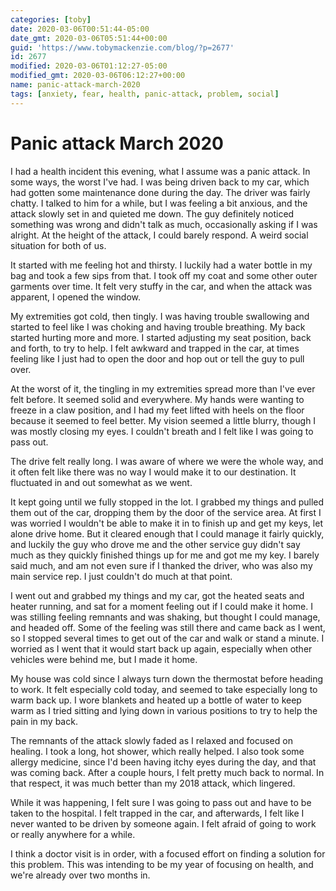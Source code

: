 ```yaml
---
categories: [toby]
date: 2020-03-06T00:51:44-05:00
date_gmt: 2020-03-06T05:51:44+00:00
guid: 'https://www.tobymackenzie.com/blog/?p=2677'
id: 2677
modified: 2020-03-06T01:12:27-05:00
modified_gmt: 2020-03-06T06:12:27+00:00
name: panic-attack-march-2020
tags: [anxiety, fear, health, panic-attack, problem, social]
---
```


Panic attack March 2020
=======================

I had a health incident this evening, what I assume was a panic attack.  In some ways, the worst I've had.<!--more-->  I was being driven back to my car, which had gotten some maintenance done during the day.  The driver was fairly chatty.  I talked to him for a while, but I was feeling a bit anxious, and the attack slowly set in and quieted me down.  The guy definitely noticed something was wrong and didn't talk as much, occasionally asking if I was alright.  At the height of the attack, I could barely respond.  A weird social situation for both of us.

It started with me feeling hot and thirsty.  I luckily had a water bottle in my bag and took a few sips from that.  I took off my coat and some other outer garments over time.  It felt very stuffy in the car, and when the attack was apparent, I opened the window.

My extremities got cold, then tingly.  I was having trouble swallowing and started to feel like I was choking and having trouble breathing.  My back started hurting more and more.  I started adjusting my seat position, back and forth, to try to help.  I felt awkward and trapped in the car, at times feeling like I just had to open the door and hop out or tell the guy to pull over.

At the worst of it, the tingling in my extremities spread more than I've ever felt before.  It seemed solid and everywhere.  My hands were wanting to freeze in a claw position, and I had my feet lifted with heels on the floor because it seemed to feel better.  My vision seemed a little blurry, though I was mostly closing my eyes.  I couldn't breath and I felt like I was going to pass out.

The drive felt really long.  I was aware of where we were the whole way, and it often felt like there was no way I would make it to our destination.  It fluctuated in and out somewhat as we went.

It kept going until we fully stopped in the lot.  I grabbed my things and pulled them out of the car, dropping them by the door of the service area.  At first I was worried I wouldn't be able to make it in to finish up and get my keys, let alone drive home.  But it cleared enough that I could manage it fairly quickly, and luckily the guy who drove me and the other service guy didn't say much as they quickly finished things up for me and got me my key.  I barely said much, and am not even sure if I thanked the driver, who was also my main service rep.  I just couldn't do much at that point.

I went out and grabbed my things and my car, got the heated seats and heater running, and sat for a moment feeling out if I could make it home.  I was stilling feeling remnants and was shaking, but thought I could manage, and headed off.  Some of the feeling was still there and came back as I went, so I stopped several times to get out of the car and walk or stand a minute.  I worried as I went that it would start back up again, especially when other vehicles were behind me, but I made it home.

My house was cold since I always turn down the thermostat before heading to work.  It felt especially cold today, and seemed to take especially long to warm back up.  I wore blankets and heated up a bottle of water to keep warm as I tried sitting and lying down in various positions to try to help the pain in my back.

The remnants of the attack slowly faded as I relaxed and focused on healing.  I took a long, hot shower, which really helped.  I also took some allergy medicine, since I'd been having itchy eyes during the day, and that was coming back.  After a couple hours, I felt pretty much back to normal.  In that respect, it was much better than my 2018 attack, which lingered.

While it was happening, I felt sure I was going to pass out and have to be taken to the hospital.  I felt trapped in the car, and afterwards, I felt like I never wanted to be driven by someone again.  I felt afraid of going to work or really anywhere for a while.

I think a doctor visit is in order, with a focused effort on finding a solution for this problem.  This was intending to be my year of focusing on health, and we're already over two months in.
